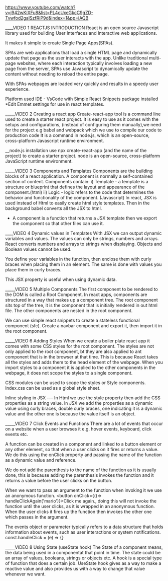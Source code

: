 https://www.youtube.com/watch?v=j942wKiXFu8&list=PL4cUxeGkcC9gZD-Tvwfod2galSzfRiP9d&index=1&pp=iAQB

____VIDEO 1 REACTJS INTRODUCTION
React is an open source Javascript library used for building User Interfaces and Interactive web applications.

It makes it simple to create Single Page Apps(SPAs).

SPAs are web applications that load a single HTML page and dynamically update that page as the user interacts with the app. Unlike traditional multi-page websites, where each interaction typically involves loading a new page from the server, SPAs use Javascript to dynamically update the content without needing to reload the entire page.

With SPAs webpages are loaded very quickly and results in a speedy user experience.

Platform used 
IDE - VsCode with Simple React Snippets package installed
*Edit Emmet settings for use in react templates.

_____VIDEO 2 Creating a react app
Create-react-app tool is a command line used to create a starter react project. It is easy to use as it comes with the setups and configurations, (instead of configuring them manually),we need for the project e.g babel and webpack which we use to compile our code to production code
It is a command in node.js, which is an open-source, cross-platform Javascript runtime environment.

__node.js installation
use npx create-react-app (and the name of the project) to create a starter project.
node is an open-source, cross-platform JavaScript runtime environment.  

_____VIDEO 3 Components and Templates
Components are the building blocks of a react application. A component is normally a self-contained section of content.
Components contain: i) Template - a template is a structure or blueprint that defines the layout and appearance of the component.(html)
                   ii) Logic - logic refers to the code that determines the behavior and functionality of the component. (Javascript)
In react, JSX is used instead of Html to easily create html style templates. Then in the background babel converts all the JSX to html.

* A component is a function that returns a JSX template then we export the component so that other files can use it.

____VIDEO 4 Dynamic values in Templates
With JSX we can output dynamic variables and values.
The values can only be strings, numbers and arrays. React converts numbers and arrays to strings when displaying.
Objects and Boolean values cannot be used.

You define your variables in the function, then enclose them with curly braces when placing them in an element. The same is done with values you place them in curly braces.

This JSX property is useful when using dynamic data.

_____VIDEO 5 Multiple Components
The first component to be rendered to the DOM is called a Root Component.
In react apps, components are structured in a way that makes up a component tree. The root component sits top of the tree, it is the component that is initially rendered in out html file. The other components are nested in the root component. 

We can use simple react snippets to create a stateless functional component (sfc).
Create a navbar component and export it, then import it in the root component.

_____VIDEO 6 Adding Styles
When we create a boiler plate react app it comes with some CSS styles for the root component. The styles are not only applied to the root component, bt they are also applied to ant component that is in the browser at that time.
This is because React takes all the styles and adds them to the head element of the webpage.
When you import styles to a component it is applied to the other components in the webpage, it does not scope the styles to a single component.

CSS modules can be used to scope the styles or Style components.
Index.css can be used as a global style sheet.

Inline styling in JSX --- 
In Html we use the style property then add the CSS properties as a string value.
In JSX we add the properties as a dynamic value using curly braces, double curly braces, one indicating it is a dynamic value and the other one is because the value itself is an object.

_____VIDEO 7 Click Events and Functions
There are a lot of events that occur on a website when a user browses it e.g. hover events, keyboard, click events etc.

A function can be created in a component and linked to a button element or any other element, so that when a user clicks on it fires or returns a value. We do this using the onClick property and passing the name of the function as a dynamic value and reference.

We do not add the parenthesis to the name of the function as it is usually done, this is because adding the parenthesis invokes the function and it returns a value before the user clicks on the button.

When we want to pass an argument to the function when invoking it we use an anonymous function.
<button onClick={()=> handleClickAgain('mario')}>Click me again</button>., doing this will not invoke the function until the user clicks, as it is wrapped in an anonymous function. When the user clicks it fires up the function then invokes the other one which passes in the argument.

The events object or parameter typically refers to a data structure that holds information about events, such as user interactions or system notifications.
const.handleClick = (e) => {}

_____VIDEO 8 Using State (useState hook)
The State of a component means, the data being used in a componentat that point in time. The state could be an array of values, booleans, strings or objects etc.
A hook is a special type of function that does a certain job. UseState hook gives as a way to make a reactive value and also provides us with a way to change that value whenever we want.


